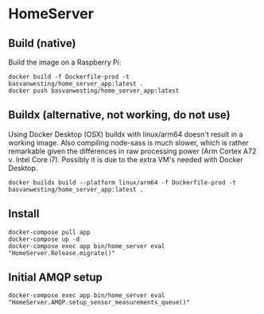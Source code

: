 # HomeServer

## Build (native)

Build the image on a Raspberry Pi:

```
docker build -f Dockerfile-prod -t basvanwesting/home_server_app:latest .
docker push basvanwesting/home_server_app:latest
```

## Buildx (alternative, not working, do not use)
Using Docker Desktop (OSX) buildx with linux/arm64 doesn't result in a working image.
Also compiling node-sass is much slower, which is rather remarkable given the differences in raw processing power (Arm Cortex A72 v. Intel Core i7).
Possibly it is due to the extra VM's needed with Docker Desktop. 

```
docker buildx build --platform linux/arm64 -f Dockerfile-prod -t basvanwesting/home_server_app:latest .
```

## Install

```
docker-compose pull app
docker-compose up -d
docker-compose exec app bin/home_server eval "HomeServer.Release.migrate()"
```

## Initial AMQP setup

```
docker-compose exec app bin/home_server eval "HomeServer.AMQP.setup_sensor_measurements_queue()"
```
